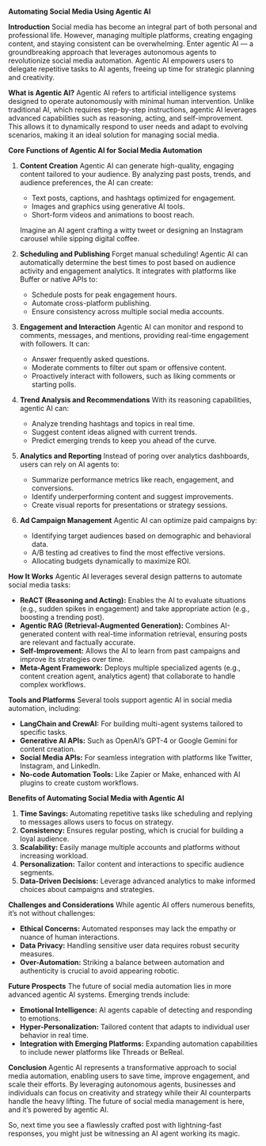 **Automating Social Media Using Agentic AI**

**Introduction**
Social media has become an integral part of both personal and professional life. However, managing multiple platforms, creating engaging content, and staying consistent can be overwhelming. Enter agentic AI — a groundbreaking approach that leverages autonomous agents to revolutionize social media automation. Agentic AI empowers users to delegate repetitive tasks to AI agents, freeing up time for strategic planning and creativity.

**What is Agentic AI?**
Agentic AI refers to artificial intelligence systems designed to operate autonomously with minimal human intervention. Unlike traditional AI, which requires step-by-step instructions, agentic AI leverages advanced capabilities such as reasoning, acting, and self-improvement. This allows it to dynamically respond to user needs and adapt to evolving scenarios, making it an ideal solution for managing social media.

**Core Functions of Agentic AI for Social Media Automation**

1. **Content Creation**
   Agentic AI can generate high-quality, engaging content tailored to your audience. By analyzing past posts, trends, and audience preferences, the AI can create:
   - Text posts, captions, and hashtags optimized for engagement.
   - Images and graphics using generative AI tools.
   - Short-form videos and animations to boost reach.

   Imagine an AI agent crafting a witty tweet or designing an Instagram carousel while sipping digital coffee.

2. **Scheduling and Publishing**
   Forget manual scheduling! Agentic AI can automatically determine the best times to post based on audience activity and engagement analytics. It integrates with platforms like Buffer or native APIs to:
   - Schedule posts for peak engagement hours.
   - Automate cross-platform publishing.
   - Ensure consistency across multiple social media accounts.

3. **Engagement and Interaction**
   Agentic AI can monitor and respond to comments, messages, and mentions, providing real-time engagement with followers. It can:
   - Answer frequently asked questions.
   - Moderate comments to filter out spam or offensive content.
   - Proactively interact with followers, such as liking comments or starting polls.

4. **Trend Analysis and Recommendations**
   With its reasoning capabilities, agentic AI can:
   - Analyze trending hashtags and topics in real time.
   - Suggest content ideas aligned with current trends.
   - Predict emerging trends to keep you ahead of the curve.

5. **Analytics and Reporting**
   Instead of poring over analytics dashboards, users can rely on AI agents to:
   - Summarize performance metrics like reach, engagement, and conversions.
   - Identify underperforming content and suggest improvements.
   - Create visual reports for presentations or strategy sessions.

6. **Ad Campaign Management**
   Agentic AI can optimize paid campaigns by:
   - Identifying target audiences based on demographic and behavioral data.
   - A/B testing ad creatives to find the most effective versions.
   - Allocating budgets dynamically to maximize ROI.

**How It Works**
Agentic AI leverages several design patterns to automate social media tasks:

- **ReACT (Reasoning and Acting):** Enables the AI to evaluate situations (e.g., sudden spikes in engagement) and take appropriate action (e.g., boosting a trending post).
- **Agentic RAG (Retrieval-Augmented Generation):** Combines AI-generated content with real-time information retrieval, ensuring posts are relevant and factually accurate.
- **Self-Improvement:** Allows the AI to learn from past campaigns and improve its strategies over time.
- **Meta-Agent Framework:** Deploys multiple specialized agents (e.g., content creation agent, analytics agent) that collaborate to handle complex workflows.

**Tools and Platforms**
Several tools support agentic AI in social media automation, including:

- **LangChain and CrewAI:** For building multi-agent systems tailored to specific tasks.
- **Generative AI APIs:** Such as OpenAI’s GPT-4 or Google Gemini for content creation.
- **Social Media APIs:** For seamless integration with platforms like Twitter, Instagram, and LinkedIn.
- **No-code Automation Tools:** Like Zapier or Make, enhanced with AI plugins to create custom workflows.

**Benefits of Automating Social Media with Agentic AI**

1. **Time Savings:** Automating repetitive tasks like scheduling and replying to messages allows users to focus on strategy.
2. **Consistency:** Ensures regular posting, which is crucial for building a loyal audience.
3. **Scalability:** Easily manage multiple accounts and platforms without increasing workload.
4. **Personalization:** Tailor content and interactions to specific audience segments.
5. **Data-Driven Decisions:** Leverage advanced analytics to make informed choices about campaigns and strategies.

**Challenges and Considerations**
While agentic AI offers numerous benefits, it’s not without challenges:

- **Ethical Concerns:** Automated responses may lack the empathy or nuance of human interactions.
- **Data Privacy:** Handling sensitive user data requires robust security measures.
- **Over-Automation:** Striking a balance between automation and authenticity is crucial to avoid appearing robotic.

**Future Prospects**
The future of social media automation lies in more advanced agentic AI systems. Emerging trends include:

- **Emotional Intelligence:** AI agents capable of detecting and responding to emotions.
- **Hyper-Personalization:** Tailored content that adapts to individual user behavior in real time.
- **Integration with Emerging Platforms:** Expanding automation capabilities to include newer platforms like Threads or BeReal.

**Conclusion**
Agentic AI represents a transformative approach to social media automation, enabling users to save time, improve engagement, and scale their efforts. By leveraging autonomous agents, businesses and individuals can focus on creativity and strategy while their AI counterparts handle the heavy lifting. The future of social media management is here, and it’s powered by agentic AI.

So, next time you see a flawlessly crafted post with lightning-fast responses, you might just be witnessing an AI agent working its magic.

